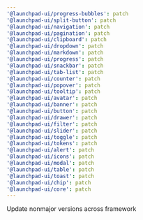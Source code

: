 ```yaml
---
'@launchpad-ui/progress-bubbles': patch
'@launchpad-ui/split-button': patch
'@launchpad-ui/navigation': patch
'@launchpad-ui/pagination': patch
'@launchpad-ui/clipboard': patch
'@launchpad-ui/dropdown': patch
'@launchpad-ui/markdown': patch
'@launchpad-ui/progress': patch
'@launchpad-ui/snackbar': patch
'@launchpad-ui/tab-list': patch
'@launchpad-ui/counter': patch
'@launchpad-ui/popover': patch
'@launchpad-ui/tooltip': patch
'@launchpad-ui/avatar': patch
'@launchpad-ui/banner': patch
'@launchpad-ui/button': patch
'@launchpad-ui/drawer': patch
'@launchpad-ui/filter': patch
'@launchpad-ui/slider': patch
'@launchpad-ui/toggle': patch
'@launchpad-ui/tokens': patch
'@launchpad-ui/alert': patch
'@launchpad-ui/icons': patch
'@launchpad-ui/modal': patch
'@launchpad-ui/table': patch
'@launchpad-ui/toast': patch
'@launchpad-ui/chip': patch
'@launchpad-ui/core': patch
---
```


Update nonmajor versions across framework
